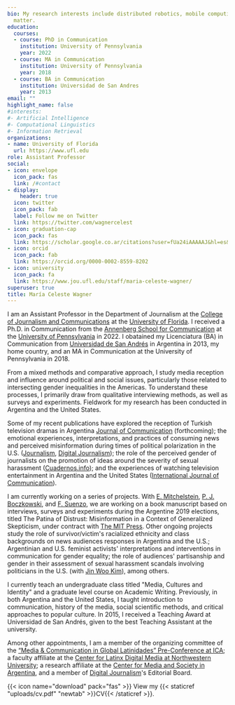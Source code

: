 ```yaml
---
bio: My research interests include distributed robotics, mobile computing and programmable
  matter.
education:
  courses:
  - course: PhD in Communication
    institution: University of Pennsylvania
    year: 2022 
  - course: MA in Communication
    institution: University of Pennsylvania
    year: 2018
  - course: BA in Communication
    institution: Universidad de San Andres
    year: 2013
email: ""
highlight_name: false
#interests:
#- Artificial Intelligence
#- Computational Linguistics
#- Information Retrieval
organizations:
- name: University of Florida
  url: https://www.ufl.edu
role: Assistant Professor
social:
- icon: envelope
  icon_pack: fas
  link: /#contact
- display:
    header: true
  icon: twitter
  icon_pack: fab
  label: Follow me on Twitter
  link: https://twitter.com/wagnercelest
- icon: graduation-cap
  icon_pack: fas
  link: https://scholar.google.co.ar/citations?user=fUa24iAAAAAJ&hl=es&inst=15561263346091999511&oi=ao
- icon: orcid
  icon_pack: fab
  link: https://orcid.org/0000-0002-8559-8202
- icon: university
  icon_pack: fa
  link: https://www.jou.ufl.edu/staff/maria-celeste-wagner/
superuser: true
title: María Celeste Wagner
---
```


I am an Assistant Professor in the Department of Journalism at the [College of Journalism and Communications](https://www.jou.ufl.edu) at the [University of Florida](https://www.ufl.edu). I received a Ph.D. in Communication from the [Annenberg School for Communication](https://www.asc.upenn.edu/) at the [University of Pennsylvania](https://www.upenn.edu) in 2022. I obatained my Licenciatura (BA) in Communication from [Universidad de San Andrés](https://udesa.edu.ar/) in Argentina in 2013, my home country, and an MA in Communication at the University of Pennsylvania in 2018. 

From a mixed methods and comparative approach, I study media reception and influence around political and social issues, particularly those related to intersecting gender inequalities in the Americas. To understand these processes, I primarily draw from qualitative interviewing methods, as well as surveys and experiments. Fieldwork for my research has been conducted in Argentina and the United States. 

Some of my recent publications have explored the reception of Turkish television dramas in Argentina [Journal of Communication](https://academic.oup.com/JOC) (forthcoming); the emotional experiences, interpretations, and practices of consuming news and perceived misinformation during times of political polarization in the U.S. ([Journalism](https://journals.sagepub.com/doi/abs/10.1177/1464884919878545), [Digital Journalism](https://www.tandfonline.com/doi/abs/10.1080/21670811.2019.1653208)); the role of the perceived gender of journalists on the promotion of ideas around the severity of sexual harassment ([Cuadernos.info](https://scielo.conicyt.cl/scielo.php?pid=S0719-367X2019000100043&script=sci_arttext)); and the experiences of watching television entertainment in Argentina and the United States ([International Journal of Communication](https://ijoc.org/index.php/ijoc/article/view/14191)). 

I am currently working on a series of projects. With [E. Mitchelstein](https://udesa.edu.ar/profesores/eugenia-mitchelstein), [P. J. Boczkowski](https://communication.northwestern.edu/faculty/pablo-boczkowski/), and [F. Suenzo](https://facundosuenzo.com), we are working on a book manuscript based on interviews, surveys and experiments during the Argentine 2019 elections, titled The Patina of Distrust: Misinformation in a Context of Generalized Skepticism, under contract with [The MIT Press](https://mitpress.mit.edu). Other ongoing projects study the role of survivor/victim's racialized ethnicity and class backgrounds on news audiences responses in Argentina and the U.S.; Argentinian and U.S. feminist activists' interpretations and interventions in communication for gender equality; the role of audiences' partisanship and gender in their assessment of sexual harassment scandals involving politicians in the U.S. (with [Jin Woo Kim](https://jinwookimqssdotcom.wordpress.com)), among others. 

I currently teach an undergraduate class titled "Media, Cultures and Identity" and a graduate level course on Academic Writing. Previously, in both Argentina and the United States, I taught introduction to communication, history of the media, social scientific methods, and critical approaches to popular culture. In 2015, I received a Teaching Award at Universidad de San Andrés, given to the best Teaching Assistant at the university. 

Among other appointments, I am a member of the organizing committee of the [“Media & Communication in Global Latinidades” Pre-Conference at ICA](https://latinxlatammedia.com/); a faculty affiliate at the [Center for Latinx Digital Media at Northwestern University](https://ldm.soc.northwestern.edu); a research affiliate at the [Center for Media and Society in Argentina](https://udesa.edu.ar/meso-en/team), and a member of [Digital Journalism](https://www.tandfonline.com/journals/rdij20)'s Editorial Board. 





{{< icon name="download" pack="fas" >}} View my {{< staticref "uploads/cv.pdf" "newtab" >}}CV{{< /staticref >}}.
